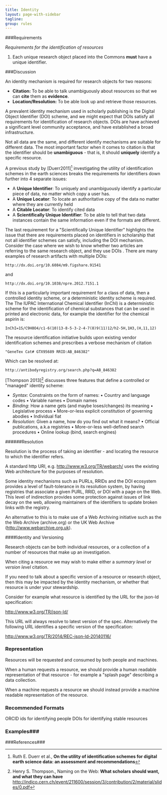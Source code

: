 ```yaml
---
title: Identity
layout: page-with-sidebar
tagline:
group: rules
---
```


###Requirements

*Requirements for the identification of resources*

1. Each unique research object placed into the Commons **must** have a unique identifier.

###Discussion

An identity mechanism is required for research objects for two reasons:

- **Citation:** To be able to talk unambiguously about resources so that we can **cite** them as **evidence**.
- **Location/Resolution:** To be able look up and retrieve those resources.

A prevalent identity mechanism used in scholarly publishing is the Digital Object Identifier (DOI) scheme, and we might expect that DOIs satisfy all requirements for identification of research objects. DOIs are have achieved a significant level community acceptance, and have established a broad infrastructure.  

Not all data are the same, and different identify mechanisms are suitable for different data.
The most important factor when it comes to citation is that the identifier should be **unambiguous** - that is, it should **uniquely** identify a specific resource.

A previous study by [Duerr2011][^1] investigating the utility of identification schemes in the earth sciences breaks the requirements for identifiers down further into 4 separate issues:

- A **Unique Identifier**: To uniquely and unambiguously identify a particular piece of data, no matter which copy a user has.
- A **Unique Locator**: To locate an authoritative copy of the data no matter where they are currently held
- A **Citable Locator**: To identify cited data
- A **Scientifically Unique Identifier**: To be able to tell that two data instances contain the same information even if the formats are different.



The last requirement for a "Scientifically Unique Identifier" highlights the issue that there are requirements placed on identifiers in scholarship that not all identifier schemes can satisfy, including the DOI mechanism. Consider the case where we wish to know whether two articles are referring to the same research object, and they use DOIs . There are many examples of research artifacts with multiple DOIs:

    http://dx.doi.org/10.6084/m9.figshare.91541

and

    http://dx.doi.org/10.1038/npre.2012.7151.1

If this is a particularly important requirement for a class of data, then a controlled identity scheme, or a deterministic identity scheme is required. The The IUPAC International Chemical Identifier (InChI) is a deterministic scheme for the identification of chemical substances that can be used in printed and electronic data, for example the identifier for the chemical aspirin is:

    InChI=1S/C9H8O4/c1-6(10)13-8-5-3-2-4-7(8)9(11)12/h2-5H,1H3,(H,11,12)  

The resource identification initiative builds upon existing vendor identification schemes and prescribes a verbose mechanism of citation

    "GeneTex Cat# GTX95689 RRID:AB_846382"

Which can be resolved at:

    http://antibodyregistry.org/search.php?q=AB_846382


 [Thompson 2013][^2] discusses three features that define a controlled or "managed" identity scheme:

- *Syntax*: Constraints on the form of names:
• Country and language codes
• Variable names
• Domain names
- *Binding*: How a name gets (and maybe loses/changes) its meaning
• Legislative process
• More-or-less explicit constitution of governing abodies
• Individual fiat
- *Resolution*: Given a name, how do you find out what it means?
• Official publications, a.k.a registries
• More-or-less well-defined search procedures
• Online lookup (bind, search engines)


######Resolution

Resolution is the process of taking an identifier - and locating the resource to which the identifier refers.  

A standard http URI, e.g. http://www.w3.org/TR/webarch/ uses the existing Web architecture for the purposes of resolution.  

Some identity mechanisms such as PURLs, RRIDs and the DOI ecosystem provides a level of fault-tolerance in its resolution system, by having registries that associate a given PURL, RRID, or DOI with a page on the Web.  This level of indirection provides some protection against issues of link decay on the web, allowing maintainers of the identifiers to update broken links with the registry.

An alternative to this is to make use of a Web Archiving initiative such as the the Web Archive (archive.org) or the UK Web Archive (http://www.webarchive.org.uk).


####Identity and Versioning

Research objects can be both individual resources, or a collection of a number of resources that make up an investigation.

When citing a resource we may wish to make either a *summary level* or *version level* citation.

If you need to talk about a specific version of a resource or research object, then this may be impacted by the identity mechanism, or whether that resource is under your stewardship.

Consider for example what resource is identified by the URL for the json-ld specification:

http://www.w3.org/TR/json-ld/

This URL will always resolve to latest version of the spec. Alternatively the following URL identifies a specific version of the specification:

http://www.w3.org/TR/2014/REC-json-ld-20140116/


### Representation ####
Resources will be requested and consumed by both people and machines.

When a human requests a resource, we should provide a human readable representation of that resource - for example a "splash page" describing a data collection.

When a machine requests a resource we should instead provide a machine readable representation of the resource.

<!--OAI-PMH?

If resources are
-->

### Recommended Formats ###

ORCID ids for identifying people
DOIs for identifying stable resources

### Examples###


###References###

[^1]:  Ruth E. Duerr et al., **On the utility of identification schemes for digital earth science data: an assessment and recommendations**

[^2]: Henry S. Thompson., Naming on the Web: **What scholars should want, and what they can have** http://indico.cern.ch/event/211600/session/3/contribution/2/material/slides/0.pdf
